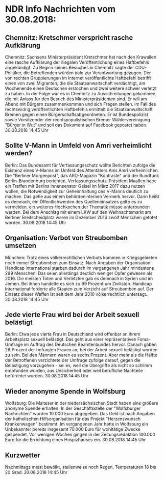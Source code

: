 # NDR Info Nachrichten vom 30.08.2018:


## Chemnitz: Kretschmer verspricht rasche Aufklärung
Chemnitz: Sachsens Ministerpräsident Kretschmer hat nach den Krawallen eine rasche Aufklärung der illegalen Veröffentlichung eines Haftbefehls angekündigt. Zu Beginn seines Besuches in Chemnitz sagte der CDU-Politiker, die Betreffenden würden bald zur Verantwortung gezogen. Der von rechten Gruppierungen im Internet veröffentlichte Haftbefehl betrifft einen von zwei Migranten, die die Staatsanwaltschaft verdächtigt, am Wochenende einen Deutschen erstochen und zwei weitere schwer verletzt zu haben. In der Folge war es in Chemnitz zu Ausschreitungen gekommen, die mit Anlass für den Besuch des Ministerpräsidenten sind. Er will am Abend mit Bürgern zusammenkommen und sich Fragen stellen. Im Fall des rechtswidrig veröffentlichten Haftbefehls ermittelt die Staatsanwaltschaft Bremen gegen einen Bürgerschaftsabgeordneten. Er ist Bundespolizist sowie Vorsitzender der rechtspopulistischen Bremer Wählervereinigung "Bürger in Wut" und soll das Dokument auf Facebook gepostet haben. 30.08.2018 14:45 Uhr 

## Sollte V-Mann in Umfeld von Amri verheimlicht werden?
Berlin: Das Bundesamt für Verfassungsschutz wollte Berichten zufolge die Existenz eines V-Manns im Umfeld des Attentäters Anis Amri verheimlichen. Die "Berliner Morgenpost", das ARD-Magazin "Kontraste" und der Rundfunk Berlin-Brandenburg berichten, Verfassungsschutz-Präsident Maaßen habe ein Treffen mit Berlins Innensenator Geisel im März 2017 dazu nutzen wollen, die Notwendigkeit zur Geheimhaltung des V-Manns deutlich zu machen. Das gehe aus einem behördeninternen Vermerk hervor. Darin heißt es demnach, ein Öffentlichwerden des Quelleneinsatzes gelte es zu vermeiden, ein weiteres Hochkochen der Thematik müsse unterbunden werden. Bei dem Anschlag mit einem LKW auf den Weihnachtsmarkt am Berliner Breitscheidplatz waren im Dezember 2016 zwölf Menschen getötet worden. 30.08.2018 14:45 Uhr 

## Organisation: Verbot von Streubomben umsetzen
München: Trotz eines völkerrechtlichen Verbots kommen in Kriegsgebieten noch immer Streubomben zum Einsatz. Nach Angaben der Organisation Handicap International starben dadurch im vergangenen Jahr mindestens 289 Menschen. Das seien allerdings deutlich weniger Opfer gewesen als 2016. Die meisten Toten und Verletzten gab es demnach in Syrien und im Jemen. Bei ihnen handelte es sich zu 99 Prozent um Zivilisten. Handicap International forderte alle Staaten zum Verzicht auf Streubomben auf. Der Einsatz dieser Waffen ist seit dem Jahr 2010 völkerrechtlich untersagt. 30.08.2018 14:45 Uhr 

## Jede vierte Frau wird bei der Arbeit sexuell belästigt
Berlin: Etwa jede vierte Frau in Deutschland wird offenbar an ihrem Arbeitsplatz sexuell belästigt. Das geht aus einer repräsentativen Forsa-Umfrage im Auftrag des Deutschen Beamtenbundes hervor. Danach gaben 26 Prozent der befragten Frauen an, bei der Arbeit sexuell belästigt worden zu sein. Bei den Männern waren es sechs Prozent. Aber mehr als die Hälfte der Betroffenen verzichtete der Umfrage zufolge darauf, gegen die Belästigung vorzugehen - sei es, weil die Übergriffe als nicht so schlimm empfunden wurden, aus Unsicherheit oder weil berufliche Nachteile befürchtet wurden. 30.08.2018 14:45 Uhr 

## Wieder anonyme Spende in Wolfsburg
Wolfsburg: Die Malteser in der niedersächsischen Stadt haben eine größere anonyme Spende erhalten. In der Geschäftsstelle der "Wolfsburger Nachrichten" wurden 10.000 Euro abgegeben. Das Geld ist nach Angaben der katholischen Hilfsorganisation für das Projekt "Herzenswunsch Krankenwagen" bestimmt. Im vergangenen Jahr hatte in Wolfsburg ein Unbekannter bereits insgesamt 70.000 Euro für wohltätige Zwecke gespendet. Vor wenigen Wochen gingen in der Zeitungsredaktion 100.000 Euro für die Errichtung eines Hospizhauses ein. 30.08.2018 14:45 Uhr 

## Kurzwetter
Nachmittags meist bewölkt, stellenweise noch Regen, Temperaturen 18 bis 20 Grad. 30.08.2018 14:45 Uhr 

